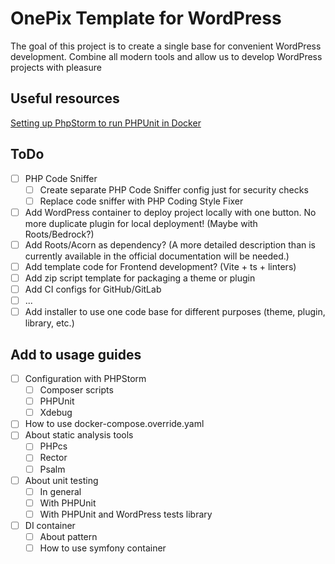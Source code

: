 # OnePix Template for WordPress

The goal of this project is to create a single base for convenient WordPress development. Combine all modern tools and allow us to develop WordPress projects with pleasure

## Useful resources

[Setting up PhpStorm to run PHPUnit in Docker](https://amandoabreu.com/wrote/setting-up-phpstorm-to-run-phpunit-tests-inside-an-already-running-docker-container/)

## ToDo

- [ ] PHP Code Sniffer
  - [ ] Create separate PHP Code Sniffer config just for security checks
  - [ ] Replace code sniffer with PHP Coding Style Fixer
- [ ] Add WordPress container to deploy project locally with one button. No more duplicate plugin for local deployment! (Maybe with Roots/Bedrock?)
- [ ] Add Roots/Acorn as dependency? (A more detailed description than is currently available in the official documentation will be needed.)
- [ ] Add template code for Frontend development? (Vite + ts + linters) 
- [ ] Add zip script template for packaging a theme or plugin
- [ ] Add CI configs for GitHub/GitLab
- [ ] ...
- [ ] Add installer to use one code base for different purposes (theme, plugin, library, etc.)

## Add to usage guides
- [ ] Configuration with PHPStorm
  - [ ] Composer scripts
  - [ ] PHPUnit
  - [ ] Xdebug
- [ ] How to use docker-compose.override.yaml
- [ ] About static analysis tools
  - [ ] PHPcs
  - [ ] Rector
  - [ ] Psalm
- [ ] About unit testing
  - [ ] In general
  - [ ] With PHPUnit
  - [ ] With PHPUnit and WordPress tests library
- [ ] DI container
  - [ ] About pattern
  - [ ] How to use symfony container